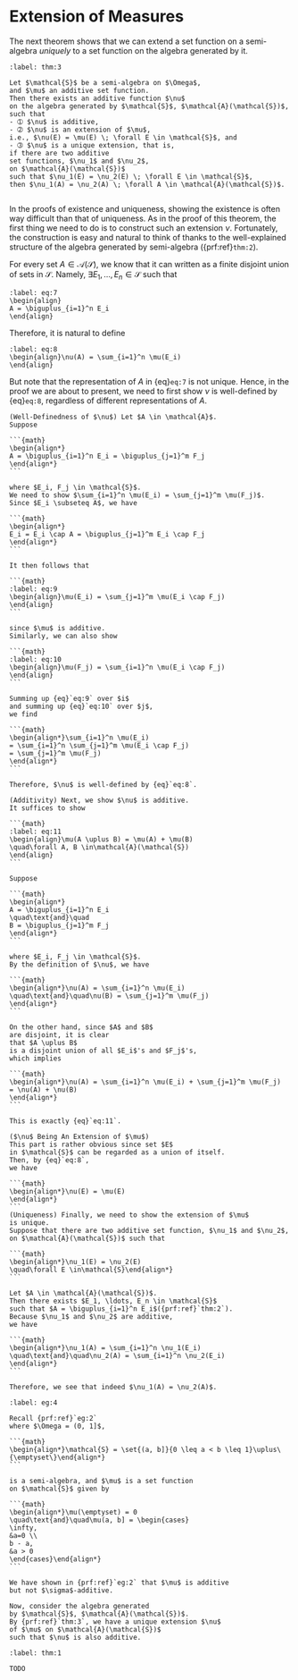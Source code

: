 # Extension of Measures

The next theorem shows that we can extend a set function
on a semi-algebra *uniquely* to
a set function on the algebra generated by it.


````{prf:theorem}
:label: thm:3

Let $\mathcal{S}$ be a semi-algebra on $\Omega$,
and $\mu$ an additive set function.
Then there exists an additive function $\nu$
on the algebra generated by $\mathcal{S}$, $\mathcal{A}(\mathcal{S})$,
such that
- ➀ $\nu$ is additive,
- ➁ $\nu$ is an extension of $\mu$,
i.e., $\nu(E) = \mu(E) \; \forall E \in \mathcal{S}$, and
- ➂ $\nu$ is a unique extension, that is,
if there are two additive
set functions, $\nu_1$ and $\nu_2$,
on $\mathcal{A}(\mathcal{S})$
such that $\nu_1(E) = \nu_2(E) \; \forall E \in \mathcal{S}$,
then $\nu_1(A) = \nu_2(A) \; \forall A \in \mathcal{A}(\mathcal{S})$.


````

In the proofs of existence and uniqueness,
showing the existence is often way difficult than that of uniqueness.
As in the proof of this theorem,
the first thing we need to do is to
construct such an extension $\nu$.
Fortunately, the construction is easy and natural to think of
thanks to the well-explained
structure of the algebra generated by semi-algebra ({prf:ref}`thm:2`).

For every set $A \in \mathcal{A}(\mathcal{S})$,
we know that it can written
as a finite disjoint union of sets in $\mathcal{S}$.
Namely, $\exists E_1, \ldots, E_n \in \mathcal{S}$ such that

```{math}
:label: eq:7
\begin{align}
A = \biguplus_{i=1}^n E_i
\end{align}
```

Therefore, it is natural to define

```{math}
:label: eq:8
\begin{align}\nu(A) = \sum_{i=1}^n \mu(E_i)
\end{align}
```

But note that the representation of $A$ in {eq}`eq:7`
is not unique.
Hence, in the proof we are about to present,
we need to first show $\nu$
is well-defined by {eq}`eq:8`,
regardless of different representations of $A$.


````{prf:proof}
(Well-Definedness of $\nu$) Let $A \in \mathcal{A}$.
Suppose

```{math}
\begin{align*}
A = \biguplus_{i=1}^n E_i = \biguplus_{j=1}^m F_j
\end{align*}
```

where $E_i, F_j \in \mathcal{S}$.
We need to show $\sum_{i=1}^n \mu(E_i) = \sum_{j=1}^m \mu(F_j)$.
Since $E_i \subseteq A$, we have

```{math}
\begin{align*}
E_i = E_i \cap A = \biguplus_{j=1}^m E_i \cap F_j
\end{align*}
```

It then follows that

```{math}
:label: eq:9
\begin{align}\mu(E_i) = \sum_{j=1}^m \mu(E_i \cap F_j)
\end{align}
```

since $\mu$ is additive.
Similarly, we can also show

```{math}
:label: eq:10
\begin{align}\mu(F_j) = \sum_{i=1}^n \mu(E_i \cap F_j)
\end{align}
```

Summing up {eq}`eq:9` over $i$
and summing up {eq}`eq:10` over $j$,
we find

```{math}
\begin{align*}\sum_{i=1}^n \mu(E_i)
= \sum_{i=1}^n \sum_{j=1}^m \mu(E_i \cap F_j)
= \sum_{j=1}^m \mu(F_j)
\end{align*}
```

Therefore, $\nu$ is well-defined by {eq}`eq:8`.

(Additivity) Next, we show $\nu$ is additive.
It suffices to show

```{math}
:label: eq:11
\begin{align}\mu(A \uplus B) = \mu(A) + \mu(B)
\quad\forall A, B \in\mathcal{A}(\mathcal{S})
\end{align}
```

Suppose

```{math}
\begin{align*}
A = \biguplus_{i=1}^n E_i
\quad\text{and}\quad
B = \biguplus_{j=1}^m F_j
\end{align*}
```

where $E_i, F_j \in \mathcal{S}$.
By the definition of $\nu$, we have

```{math}
\begin{align*}\nu(A) = \sum_{i=1}^n \mu(E_i)
\quad\text{and}\quad\nu(B) = \sum_{j=1}^m \mu(F_j)
\end{align*}
```

On the other hand, since $A$ and $B$
are disjoint, it is clear
that $A \uplus B$
is a disjoint union of all $E_i$'s and $F_j$'s,
which implies

```{math}
\begin{align*}\nu(A) = \sum_{i=1}^n \mu(E_i) + \sum_{j=1}^m \mu(F_j)
= \nu(A) + \nu(B)
\end{align*}
```

This is exactly {eq}`eq:11`.

($\nu$ Being An Extension of $\mu$)
This part is rather obvious since set $E$
in $\mathcal{S}$ can be regarded as a union of itself.
Then, by {eq}`eq:8`,
we have

```{math}
\begin{align*}\nu(E) = \mu(E)
\end{align*}
```
(Uniqueness) Finally, we need to show the extension of $\mu$
is unique.
Suppose that there are two additive set function, $\nu_1$ and $\nu_2$,
on $\mathcal{A}(\mathcal{S})$ such that

```{math}
\begin{align*}\nu_1(E) = \nu_2(E)
\quad\forall E \in\mathcal{S}\end{align*}
```

Let $A \in \mathcal{A}(\mathcal{S})$.
Then there exists $E_1, \ldots, E_n \in \mathcal{S}$
such that $A = \biguplus_{i=1}^n E_i$({prf:ref}`thm:2`).
Because $\nu_1$ and $\nu_2$ are additive,
we have

```{math}
\begin{align*}\nu_1(A) = \sum_{i=1}^n \nu_1(E_i)
\quad\text{and}\quad\nu_2(A) = \sum_{i=1}^n \nu_2(E_i)
\end{align*}
```

Therefore, we see that indeed $\nu_1(A) = \nu_2(A)$.

````

````{prf:example}
:label: eg:4

Recall {prf:ref}`eg:2`
where $\Omega = (0, 1]$,

```{math}
\begin{align*}\mathcal{S} = \set{(a, b]}{0 \leq a < b \leq 1}\uplus\{\emptyset\}\end{align*}
```

is a semi-algebra, and $\mu$ is a set function
on $\mathcal{S}$ given by

```{math}
\begin{align*}\mu(\emptyset) = 0
\quad\text{and}\quad\mu(a, b] = \begin{cases}
\infty,
&a=0 \\
b - a,
&a > 0
\end{cases}\end{align*}
```

We have shown in {prf:ref}`eg:2` that $\mu$ is additive
but not $\sigma$-additive.

Now, consider the algebra generated
by $\mathcal{S}$, $\mathcal{A}(\mathcal{S})$.
By {prf:ref}`thm:3`, we have a unique extension $\nu$
of $\mu$ on $\mathcal{A}(\mathcal{S})$
such that $\nu$ is also additive.

````

````{prf:theorem} Carathéodory's Extension Theorem
:label: thm:1

TODO

````
